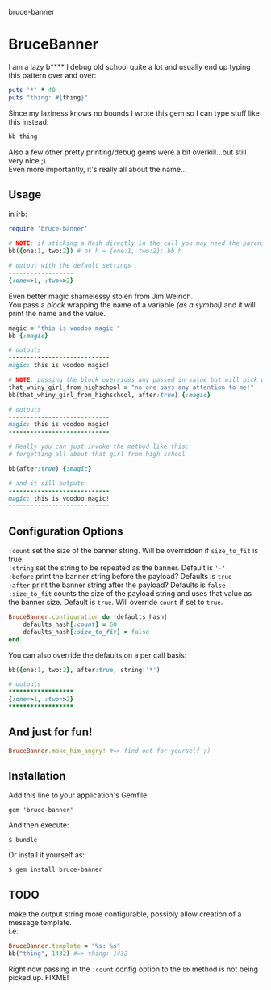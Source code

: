 bruce-banner
# BruceBanner

I am a lazy b****
I debug old school quite a lot and usually end up typing this pattern over and over:  
```ruby
puts '*' * 40
puts "thing: #{thing}"
```

Since my laziness knows no bounds I wrote this gem so I can type stuff like this instead:

```ruby
bb thing
```

Also a few other pretty printing/debug gems were a bit overkill...but still very nice ;)  
Even more importantly, it's really all about the name...

## Usage

in irb:

```ruby
require 'bruce-banner'

# NOTE: if sticking a Hash directly in the call you may need the parens
bb({one:1, two:2}) # or h = {one:1, two:2}; bb h 

# output with the default settings
------------------
{:one=>1, :two=>2}
```

Even better magic shamelessy stolen from Jim Weirich.  
You pass a *block* wrapping the name of a variable *(as a symbol)* and it will print the name and the value.

```ruby
magic = "this is voodoo magic!"
bb {:magic} 

# outputs
----------------------------
magic: this is voodoo magic!

# NOTE: passing the block overrides any passed in value but will pick up defaults
that_whiny_girl_from_highschool = "no one pays any attention to me!"
bb(that_whiny_girl_from_highschool, after:true) {:magic}

# outputs
----------------------------
magic: this is voodoo magic!
----------------------------

# Really you can just invoke the method like this:
# forgetting all about that girl from high school

bb(after:true) {:magic}

# and it sill outputs
----------------------------
magic: this is voodoo magic!
----------------------------
```

## Configuration Options

`:count`  set the size of the banner string. Will be overridden if `size_to_fit` is true.  
`:string` set the string to be repeated as the banner. Default is `'-'`  
`:before` print the banner string before the payload? Defaults is `true`  
`:after`  print the banner string after the payload?  Defaults is `false`  
`:size_to_fit` counts the size of the payload string and uses that value as the banner size. Default is `true`. Will override `count` if set to `true`.

```ruby
BruceBanner.configuration do |defaults_hash|
    defaults_hash[:count] = 60
    defaults_hash[:size_to_fit] = false
end
```

You can also override the defaults on a per call basis:

```ruby
bb({one:1, two:2}, after:true, string:'*')

# outputs
******************
{:one=>1, :two=>2}
******************
```

## And just for fun!

```ruby
BruceBanner.make_him_angry! #=> find out for yourself ;)
```

## Installation

Add this line to your application's Gemfile:

    gem 'bruce-banner'

And then execute:

    $ bundle

Or install it yourself as:

    $ gem install bruce-banner


## TODO

make the output string more configurable, possibly allow creation of a message template.  
i.e. 
```ruby
BruceBanner.template = "%s: %s"
bb("thing", 1432) #=> thing: 1432
```

Right now passing in the `:count` config option to the `bb` method is not being picked up. FIXME!


